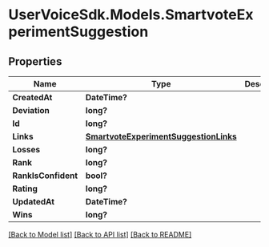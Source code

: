 # UserVoiceSdk.Models.SmartvoteExperimentSuggestion
## Properties

Name | Type | Description | Notes
------------ | ------------- | ------------- | -------------
**CreatedAt** | **DateTime?** |  | [optional] 
**Deviation** | **long?** |  | [optional] 
**Id** | **long?** |  | [optional] 
**Links** | [**SmartvoteExperimentSuggestionLinks**](SmartvoteExperimentSuggestionLinks.md) |  | [optional] 
**Losses** | **long?** |  | [optional] 
**Rank** | **long?** |  | [optional] 
**RankIsConfident** | **bool?** |  | [optional] 
**Rating** | **long?** |  | [optional] 
**UpdatedAt** | **DateTime?** |  | [optional] 
**Wins** | **long?** |  | [optional] 

[[Back to Model list]](../README.md#documentation-for-models) [[Back to API list]](../README.md#documentation-for-api-endpoints) [[Back to README]](../README.md)

